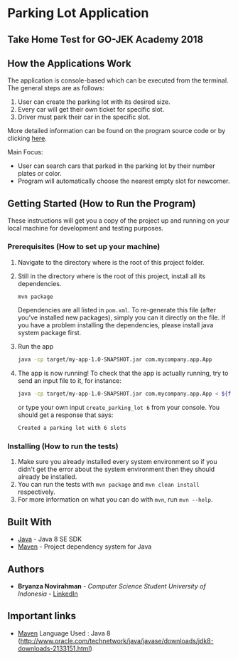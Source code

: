 # Parking Lot Application 

## Take Home Test for GO-JEK Academy 2018

## How the Applications Work

The application is console-based which can be executed from the terminal. The general steps are as follows:

1. User can create the parking lot with its desired size.
2. Every car will get their own ticket for specific slot.
3. Driver must park their car in the specific slot.

More detailed information can be found on the program source code or by clicking [here](https://drive.google.com/open?id=1Fe8i-5trpFjQvphoYUg_Vi86zAPNAfAe).

Main Focus:
* User can search cars that parked in the parking lot by their number plates or color.
* Program will automatically choose the nearest empty slot for newcomer. 

## Getting Started (How to Run the Program)

These instructions will get you a copy of the project up and running on your local machine for development and testing purposes. 

### Prerequisites (How to set up your machine)

1. Navigate to the directory where is the root of this project folder.
2. Still in the directory where is the root of this project, install all its dependencies.

    ```bash
    mvn package
    ```

    Dependencies are all listed in `pom.xml`. To re-generate
    this file (after you've installed new packages), simply you can
    it directly on the file. If you have a problem installing the dependencies, 
    please install java system package first.

3. Run the app

    ```bash
    java -cp target/my-app-1.0-SNAPSHOT.jar com.mycompany.app.App
    ```
6. The app is now running! To check that the app is actually running,
try to send an input file to it, for instance:

    ```bash
    java -cp target/my-app-1.0-SNAPSHOT.jar com.mycompany.app.App < ${file_input}
    ```

    or type your own input `create_parking_lot 6` from your console. 
    You should get a response that says:

    ```bash
    Created a parking lot with 6 slots
    ```

### Installing (How to run the tests)

1. Make sure you already installed every system environment 
so if you didn't get the error about the system environment 
then they should already be installed.
2. You can run the tests with `mvn package` and
`mvn clean install` respectively.
3. For more information on what you can do with `mvn`, run
`mvn --help`.

## Built With

* [Java](http://www.oracle.com/technetwork/java/javase/downloads/jdk8-downloads-2133151.html) - Java 8 SE SDK
* [Maven](https://maven.apache.org/) - Project dependency system for Java

## Authors

* **Bryanza Novirahman** - *Computer Science Student University of Indonesia* - [LinkedIn](https://www.linkedin.com/in/bryanza-novirahman-902a94131)

## Important links
* [Maven](https://maven.apache.org/)
Language Used : Java 8 (http://www.oracle.com/technetwork/java/javase/downloads/jdk8-downloads-2133151.html)